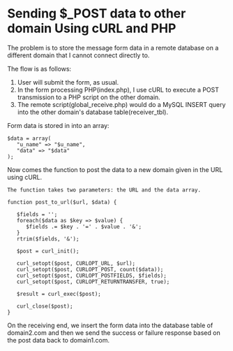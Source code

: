 # Sending $_POST data to other domain Using cURL and PHP

The problem is to store the message form data in a remote database on a different domain that I cannot connect directly to.

The flow is as follows:
1. User will submit the form, as usual.
2. In the form processing PHP(index.php), I use cURL to execute a POST transmission to a PHP script on the other domain.
3. The remote script(global_receive.php) would do a MySQL INSERT query into the other domain's database table(receiver_tbl).

Form data is stored in into an array:
```
$data = array(
   "u_name" => "$u_name",
   "data" => "$data"
);
```
Now comes the function to post the data to a new domain given in the URL using cURL.
```
The function takes two parameters: the URL and the data array.
```
```
function post_to_url($url, $data) {

   $fields = '';
   foreach($data as $key => $value) { 
      $fields .= $key . '=' . $value . '&'; 
   }
   rtrim($fields, '&');

   $post = curl_init();

   curl_setopt($post, CURLOPT_URL, $url);
   curl_setopt($post, CURLOPT_POST, count($data));
   curl_setopt($post, CURLOPT_POSTFIELDS, $fields);
   curl_setopt($post, CURLOPT_RETURNTRANSFER, true);

   $result = curl_exec($post);

   curl_close($post);
}
```

On the receiving end, we insert the form data into the database table of domain2.com and then we send the success or failure response based on the post data back to domain1.com.

